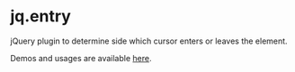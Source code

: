 # jq.entry

jQuery plugin to determine side which cursor enters or leaves the element.

Demos and usages are available [here](http://NeXTs.github.com/jq.entry/).